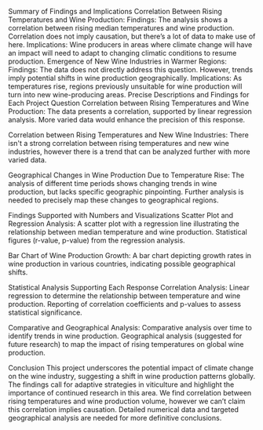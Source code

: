 Summary of Findings and Implications
Correlation Between Rising Temperatures and Wine Production:
Findings: The analysis shows a correlation between rising median temperatures and wine production. Correlation does not imply causation, but there’s a lot of data to make use of here.
Implications: Wine producers in areas where climate change will have an impact will need to adapt to changing climatic conditions to resume production.
Emergence of New Wine Industries in Warmer Regions:
Findings: The data does not directly address this question. However, trends imply potential shifts in wine production geographically.
Implications: As temperatures rise, regions previously unsuitable for wine production will turn into new wine-producing areas.
Precise Descriptions and Findings for Each Project Question
Correlation between Rising Temperatures and Wine Production:
The data presents a correlation, supported by linear regression analysis. More varied data would enhance the precision of this response.

Correlation between Rising Temperatures and New Wine Industries:
There isn't a strong correlation between rising temperatures and new wine industries, however there is a trend that can be analyzed further with more varied data.

Geographical Changes in Wine Production Due to Temperature Rise:
The analysis of different time periods shows changing trends in wine production, but lacks specific geographic pinpointing. Further analysis is needed to precisely map these changes to geographical regions.


Findings Supported with Numbers and Visualizations
Scatter Plot and Regression Analysis:
A scatter plot with a regression line illustrating the relationship between median temperature and wine production.
Statistical figures (r-value, p-value) from the regression analysis.

Bar Chart of Wine Production Growth:
A bar chart depicting growth rates in wine production in various countries, indicating possible geographical shifts.

Statistical Analysis Supporting Each Response
Correlation Analysis:
Linear regression to determine the relationship between temperature and wine production.
Reporting of correlation coefficients and p-values to assess statistical significance.

Comparative and Geographical Analysis:
Comparative analysis over time to identify trends in wine production.
Geographical analysis (suggested for future research) to map the impact of rising temperatures on global wine production.

Conclusion
This project underscores the potential impact of climate change on the wine industry, suggesting a shift in wine production patterns globally. The findings call for adaptive strategies in viticulture and highlight the importance of continued research in this area. We find correlation between rising temperatures and wine production volume, however we can’t claim this correlation implies causation. Detailed numerical data and targeted geographical analysis are needed for more definitive conclusions.

